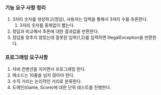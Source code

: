 ### 기능 요구 사항 정리

1. 3자리 숫자를 생성하고(정답), 사용자는 입력을 통해서 3자리 수를 추론한다.
   1. 3자리 숫자를 중복없이 뽑는다.
2. 정답과 비교해서 추론에 대한 결과값을 반환한다.
3. 정답을 맞추지 않았는데 잘못된 입력(1,2)를 입력하면 IllegalException을 반환한다.

### 프로그래밍 요구사항

1. 자바 컨벤션을 지키면서 프로그래밍 한다.
2. 메소드는 10줄을 넘지 않아야 한다.
3. 수직 거리는 논리적인 거리로 분류한다.
4. 도메인(Game, Score)에 대한 단위 테스트를 진행한다.
